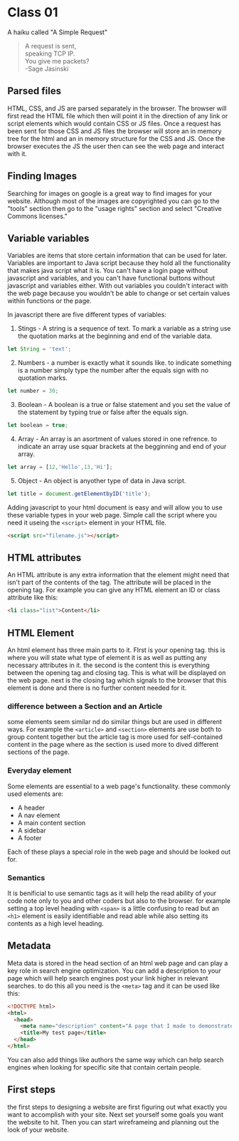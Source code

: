 # Class 01

A haiku called "A Simple Request"
> A request is sent,<br> speaking TCP IP. <br>You give me packets? <br> -Sage Jasinski

## Parsed files

HTML, CSS, and JS are parsed separately in the browser. The browser will first read the HTML file which then will point it in the direction of any link or script elements which would contain CSS or JS files. Once a request has been sent for those CSS and JS files the browser will store an in memory tree for the html and an in memory structure for the CSS and JS. Once the browser executes the JS the user then can see the web page and interact with it.

## Finding Images

Searching for images on google is a great way to find images for your website. Although most of the images are copyrighted you can go to the "tools" section then go to the "usage rights" section and select "Creative Commons  licenses."

## Variable variables

Variables are items that store certain information that can be used for later. Variables are important to Java script because they hold all the functionality that makes java script what it is. You can't have a login page without javascript and variables, and you can't have functional buttons without javascript and variables either.  With out variables you couldn't interact with the web page because you wouldn't be able to change or set certain values within functions or the page.

In javascript there are five different types of variables:

1. Stings - A string is a sequence of text. To mark a variable as a string use the quotation marks at the beginning and end of the variable data.

```js
let String = 'text';
```

2. Numbers - a number is exactly what it sounds like. to indicate something is a number simply type the number after the equals sign with no quotation marks.

```js
let number = 30;
```

3. Boolean - A boolean is a true or false statement and you set the value of the statement by typing true or false after the equals sign.

```js
let boolean = true;
```

4. Array - An array is an asortment of values stored in one refrence. to indicate an array use squar brackets at the begginning and end of your array.

```js
let array = [12,'Hello',13,'Hi'];
```

5. Object - An object is anyother type of data in Java script.

```js
let title = document.getElementbyID('title');
```

Adding javascript to your html document is easy and will allow you to use these variable types in your web page. Simple call the script where you need it useing the `<script>` element in your HTML file.

```html
<script src="filename.js"></script>
```

## HTML attributes

An HTML attribute is any extra information that the element might need that isn't part of the contents of the tag. The attribute will be placed in the opening tag. For example you can give any HTML element an ID or class attribute like this:

```html
<li class="list">Content</li>
```

## HTML Element

An html element has three main parts to it. FIrst is your opening tag. this is where you will state what type of element it is as well as putting any necessary attributes in it. the second is the content this is everything between the opening tag and closing tag. This is what will be displayed on the web page. next is the closing tag which signals to the browser that this element is done and there is no further content needed for it.

### difference between a Section and an Article

some elements seem similar nd do similar things but are used in different ways. For example the `<article>` and `<section>` elements are use both to group content together but the article tag is more used for self-contained content in the page where as the section is used more to dived different sections of the page.

### Everyday element

Some elements are essential to a web page's functionality. these commonly used elements are:

- A header
- A nav element
- A main content section
- A sidebar
- A footer

Each of these plays a special role in the web page and should be looked out for.

### Semantics

It is benificial to use semantic tags as it will help the read ability of your code note only to you and other coders but also to the browser. for example setting a top level heading with `<span>` is a little confusing to read but an `<h1>` element is easily identifiable and read able while also setting its contents as a high level heading.

## Metadata

Meta data is stored in the head section of an html web page and can play a key role in search engine optimization. You can add a description to your page which will help search engines post your link higher in relevant searches. to do this all you need is the `<meta>` tag and it can be used like this:

```html
<!DOCTYPE html>
<html>
  <head>
    <meta name="description" content="A page that I made to demonstrate making an HTML page">
    <title>My test page</title>
  </head>
</html>
```

You can also add things like authors the same way which can help search engines when looking for specific site that contain certain people.

## First steps

the first steps to designing a website are first figuring out what exactly you want to accomplish with your site. Next set yourself some goals you want the website to hit. Then you can start wireframeing and planning out the look of your website.
